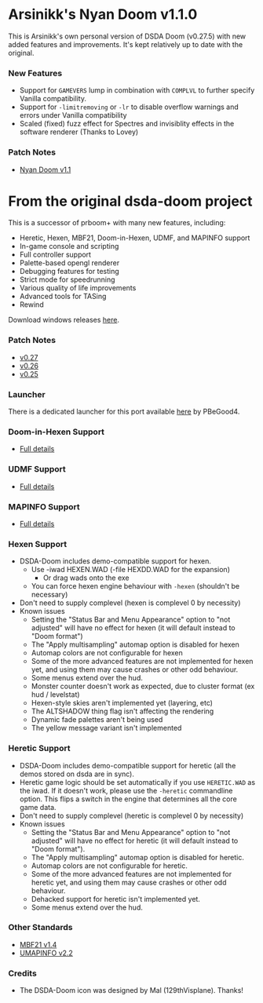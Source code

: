# Arsinikk's Nyan Doom v1.1.0
This is Arsinikk's own personal version of DSDA Doom (v0.27.5) with new added features and improvements. It's kept relatively up to date with the original.

### New Features
- Support for `GAMEVERS` lump in combination with `COMPLVL` to further specify Vanilla compatibility.
- Support for `-limitremoving` or `-lr` to disable overflow warnings and errors under Vanilla compatibility
- Scaled (fixed) fuzz effect for Spectres and invisiblity effects in the software renderer (Thanks to Lovey)

### Patch Notes
- [Nyan Doom v1.1](./patch_notes/v1.1.md)

# From the original dsda-doom project
This is a successor of prboom+ with many new features, including:
- Heretic, Hexen, MBF21, Doom-in-Hexen, UDMF, and MAPINFO support
- In-game console and scripting
- Full controller support
- Palette-based opengl renderer
- Debugging features for testing
- Strict mode for speedrunning
- Various quality of life improvements
- Advanced tools for TASing
- Rewind

Download windows releases [here](https://drive.google.com/drive/folders/1KMU1dY0HZrY5h2EyPzxxXuyH8DunAJV_?usp=sharing).

### Patch Notes
- [v0.27](./patch_notes/v0.27.md)
- [v0.26](./patch_notes/v0.26.md)
- [v0.25](./patch_notes/v0.25.md)

### Launcher
There is a dedicated launcher for this port available [here](https://github.com/Pedro-Beirao/dsda-launcher) by PBeGood4.

### Doom-in-Hexen Support
- [Full details](./docs/doom_in_hexen.md)

### UDMF Support
- [Full details](./docs/udmf.md)

### MAPINFO Support
- [Full details](./docs/mapinfo.md)

### Hexen Support
- DSDA-Doom includes demo-compatible support for hexen.
  - Use -iwad HEXEN.WAD (-file HEXDD.WAD for the expansion)
    - Or drag wads onto the exe
  - You can force hexen engine behaviour with `-hexen` (shouldn't be necessary)
- Don't need to supply complevel (hexen is complevel 0 by necessity)
- Known issues
  - Setting the "Status Bar and Menu Appearance" option to "not adjusted" will have no effect for hexen (it will default instead to "Doom format")
  - The "Apply multisampling" automap option is disabled for hexen
  - Automap colors are not configurable for hexen
  - Some of the more advanced features are not implemented for hexen yet, and using them may cause crashes or other odd behaviour.
  - Some menus extend over the hud.
  - Monster counter doesn't work as expected, due to cluster format (ex hud / levelstat)
  - Hexen-style skies aren't implemented yet (layering, etc)
  - The ALTSHADOW thing flag isn't affecting the rendering
  - Dynamic fade palettes aren't being used
  - The yellow message variant isn't implemented

### Heretic Support
- DSDA-Doom includes demo-compatible support for heretic (all the demos stored on dsda are in sync).
- Heretic game logic should be set automatically if you use `HERETIC.WAD` as the iwad. If it doesn't work, please use the `-heretic` commandline option. This flips a switch in the engine that determines all the core game data.
- Don't need to supply complevel (heretic is complevel 0 by necessity)
- Known issues
  - Setting the "Status Bar and Menu Appearance" option to "not adjusted" will have no effect for heretic (it will default instead to "Doom format").
  - The "Apply multisampling" automap option is disabled for heretic.
  - Automap colors are not configurable for heretic.
  - Some of the more advanced features are not implemented for heretic yet, and using them may cause crashes or other odd behaviour.
  - Dehacked support for heretic isn't implemented yet.
  - Some menus extend over the hud.

### Other Standards
- [MBF21 v1.4](https://github.com/kraflab/mbf21)
- [UMAPINFO v2.2](https://github.com/kraflab/umapinfo)

### Credits
- The DSDA-Doom icon was designed by Mal (129thVisplane). Thanks!
